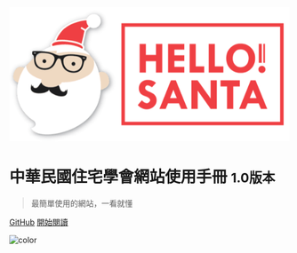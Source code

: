 <!-- _coverpage.md -->

![logo](_image/logo.png)

# 中華民國住宅學會網站使用手冊 <small>1.0版本</small>

> 最簡單使用的網站，一看就懂

[GitHub](https://github.com/HelloSanta/housing-docs)
[開始閱讀](#中華民國住宅學會網站使用手冊)

<!-- 背景色 -->
![color](#fafafa)